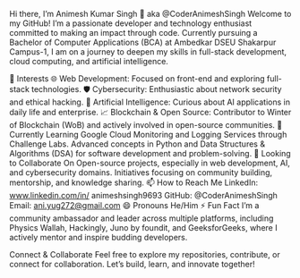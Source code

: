 Hi there, I’m Animesh Kumar Singh 👋
aka @CoderAnimeshSingh
Welcome to my GitHub! I’m a passionate developer and technology enthusiast committed to making an impact through code. Currently pursuing a Bachelor of Computer Applications (BCA) at Ambedkar DSEU Shakarpur Campus-1, I am on a journey to deepen my skills in full-stack development, cloud computing, and artificial intelligence.

👀 Interests
🌐 Web Development: Focused on front-end and exploring full-stack technologies.
🛡️ Cybersecurity: Enthusiastic about network security and ethical hacking.
🤖 Artificial Intelligence: Curious about AI applications in daily life and enterprise.
📈 Blockchain & Open Source: Contributor to Winter of Blockchain (WoB) and actively involved in open-source communities.
🌱 Currently Learning
Google Cloud Monitoring and Logging Services through Challenge Labs.
Advanced concepts in Python and Data Structures & Algorithms (DSA) for software development and problem-solving.
💞️ Looking to Collaborate On
Open-source projects, especially in web development, AI, and cybersecurity domains.
Initiatives focusing on community building, mentorship, and knowledge sharing.
📫 How to Reach Me
LinkedIn: www.linkedin.com/in/
animeshsingh9693
GitHub: @CoderAnimeshSingh
Email: ani.yug272@gmail.com
😄 Pronouns
He/Him
⚡ Fun Fact
I’m a community ambassador and leader across multiple platforms, including Physics Wallah, Hackingly, Juno by foundit, and GeeksforGeeks, where I actively mentor and inspire budding developers.

Connect & Collaborate
Feel free to explore my repositories, contribute, or connect for collaboration. Let’s build, learn, and innovate together!

